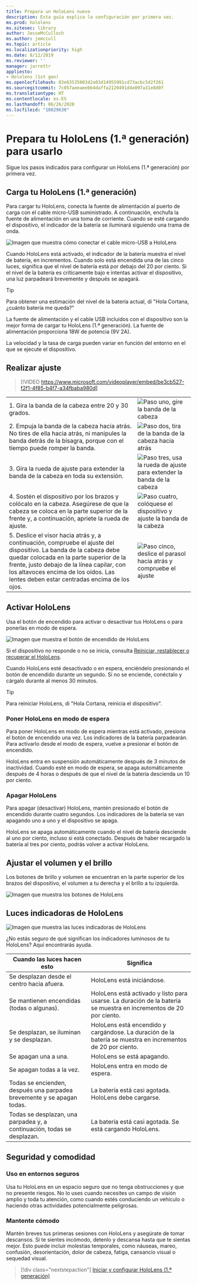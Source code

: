 ```yaml
---
title: Prepara un HoloLens nuevo
description: Esta guía explica la configuración por primera vez.
ms.prod: hololens
ms.sitesec: library
author: JesseMcCulloch
ms.author: jemccull
ms.topic: article
ms.localizationpriority: high
ms.date: 8/12/2019
ms.reviewer: ''
manager: jarrettr
appliesto:
- Hololens (1st gen)
ms.openlocfilehash: 03e6353500342a03d14955991cd73acbc5d2f261
ms.sourcegitcommit: 7c057aeeaeebb4daffa2120491d4e897a31e8d0f
ms.translationtype: HT
ms.contentlocale: es-ES
ms.lasthandoff: 06/26/2020
ms.locfileid: "10829630"
---
```

# Prepara tu HoloLens (1.ª generación) para usarlo

Sigue los pasos indicados para configurar un HoloLens (1.ª generación) por primera vez.

## Carga tu HoloLens (1.ª generación)

Para cargar tu HoloLens, conecta la fuente de alimentación al puerto de carga con el cable micro-USB suministrado. A continuación, enchufa la fuente de alimentación en una toma de corriente. Cuando se esté cargando el dispositivo, el indicador de la batería se iluminará siguiendo una trama de onda.

![Imagen que muestra cómo conectar el cable micro-USB a HoloLens](./images/hololens-charging.png)

Cuando HoloLens está activado, el indicador de la batería muestra el nivel de batería, en incrementos. Cuando solo está encendida una de las cinco luces, significa que el nivel de batería está por debajo del 20 por ciento. Si el nivel de la batería es críticamente bajo e intentas activar el dispositivo, una luz parpadeará brevemente y después se apagará.

> [!TIP]
> Para obtener una estimación del nivel de la batería actual, di "Hola Cortana, ¿cuánto batería me queda?"

La fuente de alimentación y el cable USB incluidos con el dispositivo son la mejor forma de cargar tu HoloLens (1.ª generación).  La fuente de alimentación proporciona 18W de potencia (9V 2A).

La velocidad y la tasa de carga pueden variar en función del entorno en el que se ejecute el dispositivo.

## Realizar ajuste

> [!VIDEO https://www.microsoft.com/videoplayer/embed/be3cb527-f2f1-4f85-b4f7-a34fbaba980d]

|     |     |
|:--- |:--- |
|1. Gira la banda de la cabeza entre 20 y 30 grados.|![Paso uno, gire la banda de la cabeza](./images/FitGuideStep1.png)|
|2. Empuja la banda de la cabeza hacia atrás. No tires de ella hacia atrás, ni manipules la banda detrás de la bisagra, porque con el tiempo puede romper la banda.|![Paso dos, tira de la banda de la cabeza hacia atrás](./images/FitGuideStep2.png)|
|3. Gira la rueda de ajuste para extender la banda de la cabeza en toda su extensión. |![Paso tres, usa la rueda de ajuste para extender la banda de la cabeza](./images/FitGuideStep3.png)|
|4. Sostén el dispositivo por los brazos y colócalo en la cabeza. Asegúrese de que la cabeza se coloca en la parte superior de la frente y, a continuación, apriete la rueda de ajuste.|![Paso cuatro, colóquese el dispositivo y ajuste la banda de la cabeza](./images/FitGuideStep4.png)|
|5. Deslice el visor hacia atrás y, a continuación, compruebe el ajuste del dispositivo. La banda de la cabeza debe quedar colocada en la parte superior de la frente, justo debajo de la línea capilar, con los altavoces encima de los oídos. Las lentes deben estar centradas encima de los ojos.|![Paso cinco, deslice el parasol hacia atrás y compruebe el ajuste](./images/FitGuideSetep5.png)|

## Activar HoloLens

Usa el botón de encendido para activar o desactivar tus HoloLens o para ponerlas en modo de espera.

![Imagen que muestra el botón de encendido de HoloLens](./images/hololens-power.png)

Si el dispositivo no responde o no se inicia, consulta [Reiniciar, restablecer o recuperar el HoloLens](hololens-restart-recover.md).

Cuando HoloLens esté desactivado o en espera, enciéndelo presionando el botón de encendido durante un segundo. Si no se enciende, conéctalo y cárgalo durante al menos 30 minutos.

> [!TIP]
> Para reiniciar HoloLens, di "Hola Cortana, reinicia el dispositivo".

### Poner HoloLens en modo de espera

Para poner HoloLens en modo de espera mientras está activado, presiona el botón de encendido una vez. Los indicadores de la batería parpadearán. Para activarlo desde el modo de espera, vuelve a presionar el botón de encendido.

HoloLens entra en suspensión automáticamente después de 3 minutos de inactividad. Cuando esté en modo de espera, se apaga automáticamente después de 4 horas o después de que el nivel de la batería descienda un 10 por ciento.

### Apagar HoloLens

Para apagar (desactivar) HoloLens, mantén presionado el botón de encendido durante cuatro segundos. Los indicadores de la batería se van apagando uno a uno y el dispositivo se apaga.

HoloLens se apaga automáticamente cuando el nivel de batería desciende al uno por ciento, incluso si está conectado. Después de haber recargado la batería al tres por ciento, podrás volver a activar HoloLens.

## Ajustar el volumen y el brillo

Los botones de brillo y volumen se encuentran en la parte superior de los brazos del dispositivo, el volumen a tu derecha y el brillo a tu izquierda.

![Imagen que muestra los botones de HoloLens](./images/hololens-buttons.jpg)

## Luces indicadoras de HoloLens

![Imagen que muestra las luces indicadoras de HoloLens](./images/hololens-lights.png)

¿No estás seguro de qué significan los indicadores luminosos de tu HoloLens? Aquí encontrarás ayuda.

|Cuando las luces hacen esto |Significa |
| - | - |
|Se desplazan desde el centro hacia afuera. |HoloLens está iniciándose. |
|Se mantienen encendidas (todas o algunas). |HoloLens está activado y listo para usarse. La duración de la batería se muestra en incrementos de 20 por ciento. |
|Se desplazan, se iluminan y se desplazan. |HoloLens está encendido y cargándose. La duración de la batería se muestra en incrementos de 20 por ciento. |
|Se apagan una a una. |HoloLens se está apagando. |
|Se apagan todas a la vez. |HoloLens entra en modo de espera. |
|Todas se encienden, después una parpadea brevemente y se apagan todas. |La batería está casi agotada. HoloLens debe cargarse. |
|Todas se desplazan, una parpadea y, a continuación, todas se desplazan. |La batería está casi agotada. Se está cargando HoloLens. |

## Seguridad y comodidad

### Uso en entornos seguros

Usa tu HoloLens en un espacio seguro que no tenga obstrucciones y que no presente riesgos. No lo uses cuando necesites un campo de visión amplio y toda tu atención, como cuando estés conduciendo un vehículo o haciendo otras actividades potencialmente peligrosas.

### Mantente cómodo

Mantén breves tus primeras sesiones con HoloLens y asegúrate de tomar descansos. Si te sientes incómodo, detenlo y descansa hasta que te sientas mejor. Esto puede incluir molestias temporales, como náuseas, mareo, confusión, desorientación, dolor de cabeza, fatiga, cansancio visual o sequedad visual.

> [!div class="nextstepaction"]
> [Iniciar y configurar HoloLens (1.ª generación)](hololens1-start.md)
